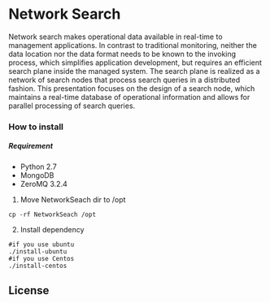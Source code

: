 # Network Search
Network search makes operational data available in real-time to management applications. In contrast to traditional monitoring, neither the data location nor the data format needs to be known to the invoking process, which simplifies application development, but requires an efficient search plane inside the managed system. The search plane is realized as a network of search nodes that process search queries in a distributed fashion. This presentation focuses on the design of a search node, which maintains a real-time database of operational information and allows for parallel processing of search queries.

### How to install
##### Requirement
* Python 2.7
* MongoDB
* ZeroMQ 3.2.4


1. Move NetworkSeach dir to /opt
```
cp -rf NetworkSeach /opt
```
2. Install dependency
```
#if you use ubuntu
./install-ubuntu
#if you use Centos
./install-centos
```

## License
